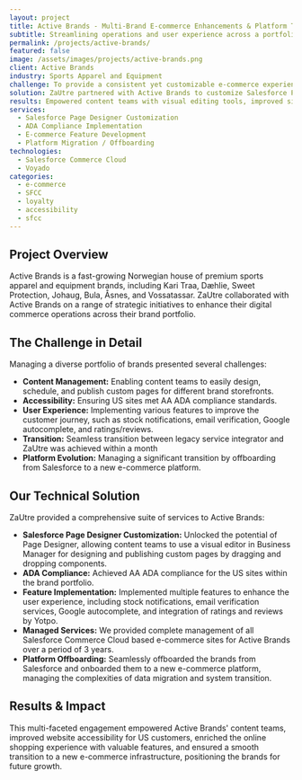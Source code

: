 ```yaml
---
layout: project
title: Active Brands - Multi-Brand E-commerce Enhancements & Platform Transition
subtitle: Streamlining operations and user experience across a portfolio of premium sports brands.
permalink: /projects/active-brands/
featured: false
image: /assets/images/projects/active-brands.png
client: Active Brands
industry: Sports Apparel and Equipment
challenge: To provide a consistent yet customizable e-commerce experience across multiple brands, enhance content management, ensure accessibility, implement new features, and manage a complex platform transition.
solution: ZaUtre partnered with Active Brands to customize Salesforce Page Designer, achieve AA ADA compliance for US sites, implement features like stock notifications and improved checkout, and seamlessly offboard from Salesforce to a new e-commerce platform.
results: Empowered content teams with visual editing tools, improved site accessibility, enhanced user experience with new functionalities, and successfully managed a major platform migration.
services:
  - Salesforce Page Designer Customization
  - ADA Compliance Implementation
  - E-commerce Feature Development
  - Platform Migration / Offboarding
technologies:
  - Salesforce Commerce Cloud
  - Voyado
categories:
  - e-commerce
  - SFCC
  - loyalty
  - accessibility
  - sfcc
---
```


## Project Overview

Active Brands is a fast-growing Norwegian house of premium sports apparel and equipment brands, including Kari Traa, Dæhlie, Sweet Protection, Johaug, Bula, Åsnes, and Vossatassar. ZaUtre collaborated with Active Brands on a range of strategic initiatives to enhance their digital commerce operations across their brand portfolio.

## The Challenge in Detail

Managing a diverse portfolio of brands presented several challenges:
- **Content Management:** Enabling content teams to easily design, schedule, and publish custom pages for different brand storefronts.
- **Accessibility:** Ensuring US sites met AA ADA compliance standards.
- **User Experience:** Implementing various features to improve the customer journey, such as stock notifications, email verification, Google autocomplete, and ratings/reviews.
- **Transition:** Seamless transition between legacy service integrator and ZaUtre was achieved within a month
- **Platform Evolution:** Managing a significant transition by offboarding from Salesforce to a new e-commerce platform.

## Our Technical Solution

ZaUtre provided a comprehensive suite of services to Active Brands:

- **Salesforce Page Designer Customization:** Unlocked the potential of Page Designer, allowing content teams to use a visual editor in Business Manager for designing and publishing custom pages by dragging and dropping components.
- **ADA Compliance:** Achieved AA ADA compliance for the US sites within the brand portfolio.
- **Feature Implementation:** Implemented multiple features to enhance the user experience, including stock notifications, email verification services, Google autocomplete, and integration of ratings and reviews by Yotpo.
- **Managed Services:** We provided complete management of all Salesforce Commerce Cloud based e-commerce sites for Active Brands over a period of 3 years.
- **Platform Offboarding:** Seamlessly offboarded the brands from Salesforce and onboarded them to a new e-commerce platform, managing the complexities of data migration and system transition.

## Results & Impact

This multi-faceted engagement empowered Active Brands' content teams, improved website accessibility for US customers, enriched the online shopping experience with valuable features, and ensured a smooth transition to a new e-commerce infrastructure, positioning the brands for future growth.